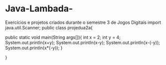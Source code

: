 # Java-Lambada-
Exercícios e projetos criados durante o semestre 3 de Jogos Digitais 
import java.util.Scanner;
public class projedua2a{
  
  public static void main(String args[]){
    int x = 2; 
    int y = 4;
   System.out.println(x+y);
   System.out.println(x-y);
   System.out.println(x-(-y));
   System.out.println(x*(-y));
  }
  
}
